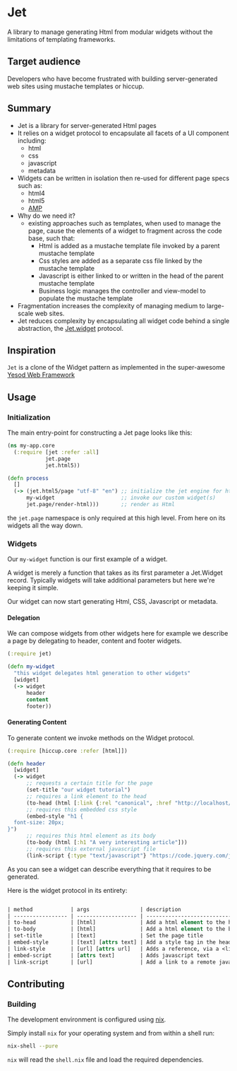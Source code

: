 # Jet

A library to manage generating Html from modular widgets without the limitations of templating frameworks.

## Target audience

Developers who have become frustrated with building server-generated web sites using mustache templates or hiccup.

## Summary

* Jet is a library for server-generated Html pages
* It relies on a widget protocol to encapsulate all facets of a UI component including:
  * html
  * css
  * javascript
  * metadata
* Widgets can be written in isolation then re-used for different page specs such as:
  * html4
  * html5
  * [AMP](https://www.ampproject.org/)
* Why do we need it?
  * existing approaches such as templates, when used to manage the page, cause the elements of a widget to fragment across the code base, such that:
    * Html is added as a mustache template file invoked by a parent mustache template
    * Css styles are added as a separate css file linked by the mustache template
    * Javascript is either linked to or written in the head of the parent mustache template
    * Business logic manages the controller and view-model to populate the mustache template
* Fragmentation increases the complexity of managing medium to large-scale web sites.
* Jet reduces complexity by encapsulating all widget code behind a single abstraction, the [Jet.widget]() protocol.

## Inspiration

`Jet` is a clone of the Widget pattern as implemented in the super-awesome [Yesod Web Framework](https://www.yesodweb.com/book/widgets)

## Usage

### Initialization

The main entry-point for constructing a Jet page looks like this:

``` clojure
(ns my-app.core
  (:require [jet :refer :all]
            jet.page
            jet.html5))

(defn process
  []
  (-> (jet.html5/page "utf-8" "en") ;; initialize the jet engine for html5
      my-widget                     ;; invoke our custom widget(s)
      jet.page/render-html)))       ;; render as Html
```

the `jet.page` namespace is only required at this high level. From here on its widgets all the way down.

### Widgets

Our `my-widget` function is our first example of a widget.

A widget is merely a function that takes as its first parameter a Jet.Widget record.
Typically widgets will take additional parameters but here we're keeping it simple.

Our widget can now start generating Html, CSS, Javascript or metadata.

#### Delegation

We can compose widgets from other widgets here for example we describe a page by delegating to header, content and footer widgets.

``` clojure
(:require jet)

(defn my-widget
  "this widget delegates html generation to other widgets"
  [widget]
  (-> widget
      header
      content
      footer))
```

#### Generating Content

To generate content we invoke methods on the Widget protocol.

``` clojure
(:require [hiccup.core :refer [html]])

(defn header
  [widget]
  (-> widget
      ;; requests a certain title for the page
      (set-title "our widget tutorial")
      ;; requires a link element to the head
      (to-head (html [:link {:rel "canonical", :href "http://localhost/my/tutorial.html"}]))
      ;; requires this embedded css style
      (embed-style "h1 {
  font-size: 20px;
}")
      ;; requires this html element as its body
      (to-body (html [:h1 "A very interesting article"]))
      ;; requires this external javascript file
      (link-script {:type "text/javascript"} "https://code.jquery.com/jquery-3.2.1.slim.min.js")))
```

As you can see a widget can describe everything that it requires to be generated.

Here is the widget protocol in its entirety:

``` clojure

| method            | args                | description                                                   |
| ----------------- | ------------------- | ------------------------------------------------------------- |
| to-head           | [html]              | Add a html element to the head                                |
| to-body           | [html]              | Add a html element to the body                                |
| set-title         | [text]              | Set the page title                                            |
| embed-style       | [text] [attrs text] | Add a style tag in the head                                   |
| link-style        | [url] [attrs url]   | Adds a reference, via a <link> tag, to an external stylesheet |
| embed-script      | [attrs text]        | Adds javascript text                                          |
| link-script       | [url]               | Add a link to a remote javascript file                        |

```

## Contributing

### Building

The development environment is configured using [nix](https://nixos.org/nix/).

Simply install `nix` for your operating system and from within a shell run:

``` sh
nix-shell --pure
```

`nix` will read the `shell.nix` file and load the required dependencies.
